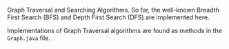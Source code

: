 Graph Traversal and Searching Algorithms. So far, the well-known Breadth First Search (BFS) and Depth First Search (DFS) are implemented here. 

Implementations of Graph Traversal algorithms are found as methods in the ```Graph.java``` file.   
